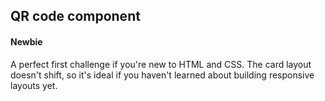 ## QR code component

#### Newbie

A perfect first challenge if you're new to HTML and CSS. The card layout doesn't shift, so it's ideal if you haven't learned about building responsive layouts yet.
